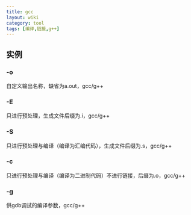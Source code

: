 ```yaml
---
title: gcc
layout: wiki
category: tool
tags: [编译,链接,g++]
---
```


## 实例

### -o

自定义输出名称，缺省为a.out，gcc/g++

### -E

只进行预处理，生成文件后缀为.i，gcc/g++

### -S

只进行预处理与编译（编译为汇编代码），生成文件后缀为.s，gcc/g++

### -c

只进行预处理与编译（编译为二进制代码）不进行链接，后缀为.o，gcc/g++

### -g

供gdb调试的编译参数，gcc/g++
